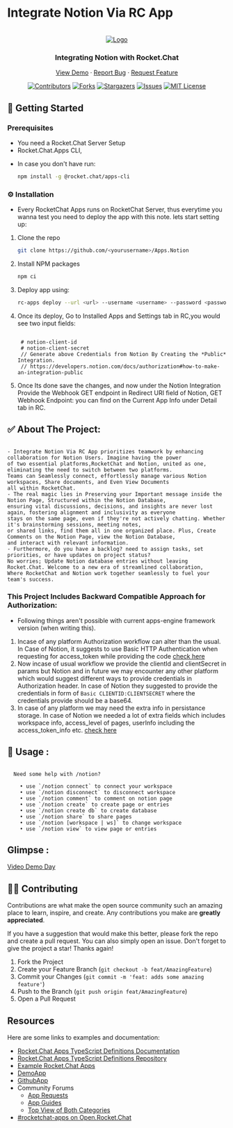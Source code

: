 # Integrate Notion Via RC App

<!-- PROJECT LOGO -->
<br />
<div align="center">
  <a href="https://github.com/RocketChat/Apps.Notion">
    <img src="https://github.com/RocketChat/Apps.Notion/assets/65061890/3923c50d-015b-4974-9ab8-098208030091" alt="Logo">
  </a>

  <h3 align="center">Integrating Notion with Rocket.Chat</h3>

  <p align="center">
    <a href="https://github.com/RocketChat/Apps.Notion">View Demo</a>
    ·
    <a href="https://github.com/RocketChat/Apps.Notion/issues">Report Bug</a>
    ·
    <a href="https://github.com/RocketChat/Apps.Notion/issues">Request Feature</a>
  </p>
</div>

<div align="center">

[![Contributors][contributors-shield]][contributors-url]
[![Forks][forks-shield]][forks-url]
[![Stargazers][stars-shield]][stars-url]
[![Issues][issues-shield]][issues-url]
[![MIT License][license-shield]][license-url]

</div>

## 📜 Getting Started

### Prerequisites

-   You need a Rocket.Chat Server Setup
-   Rocket.Chat.Apps CLI,

*   In case you don't have run:
    ```sh
    npm install -g @rocket.chat/apps-cli
    ```

### ⚙️ Installation

-   Every RocketChat Apps runs on RocketChat Server, thus everytime you wanna test you need to deploy the app with this note. lets start setting up:

1. Clone the repo
    ```sh
    git clone https://github.com/<yourusername>/Apps.Notion
    ```
2. Install NPM packages
    ```sh
    npm ci
    ```
3. Deploy app using:

    ```sh
    rc-apps deploy --url <url> --username <username> --password <password>
    ```

4. Once its deploy, Go to Installed Apps and Settings tab in RC,you would see two input fields:

    ```

     # notion-client-id
     # notion-client-secret
     // Generate above Credentials from Notion By Creating the *Public* Integration.
     // https://developers.notion.com/docs/authorization#how-to-make-an-integration-public

    ```

5. Once Its done save the changes, and now under the Notion Integration Provide the Webhook GET endpoint in Redirect URI field of Notion, GET Webhook Endpoint: you can find on the Current App Info under Detail tab in RC.

<!-- ABOUT THE PROJECT -->

## ✅ About The Project:

```

- Integrate Notion Via RC App prioritizes teamwork by enhancing collaboration for Notion Users. Imagine having the power
of two essential platforms,RocketChat and Notion, united as one, eliminating the need to switch between two platforms.
Teams can Seamlessly connect, effortlessly manage various Notion workspaces, Share documents, and Even View Documents
all within RocketChat.
- The real magic lies in Preserving your Important message inside the Notion Page, Structured within the Notion Database,
ensuring vital discussions, decisions, and insights are never lost again, fostering alignment and inclusivity as everyone
stays on the same page, even if they're not actively chatting. Whether it's brainstorming sessions, meeting notes,
or shared links, find them all in one organized place. Plus, Create Comments on the Notion Page, view the Notion Database,
and interact with relevant information.
- Furthermore, do you have a backlog? need to assign tasks, set priorities, or have updates on project status?
No worries; Update Notion database entries without leaving Rocket.Chat. Welcome to a new era of streamlined collaboration,
Where RocketChat and Notion work together seamlessly to fuel your team's success.

```

### This Project Includes Backward Compatible Approach for Authorization:

-   Following things aren't possible with current apps-engine framework version (when writing this).

1.  Incase of any platform Authorization workflow can alter than the usual. In Case of Notion, it suggests to use Basic HTTP Authentication when requesting for access_token while providing the code [check here](https://developers.notion.com/docs/authorization#step-3-the-integration-sends-the-code-in-a-post-request-to-the-notion-api)
2.  Now incase of usual workflow we provide the clientId and clientSecret in params but Notion and in future we may encounter any other platform which would suggest different ways to provide credentials in Authorization header. In case of Notion they suggested to provide the credentials in form of `Basic CLIENTID:CLIENTSECRET` where the credentials provide should be a base64.
3.  In case of any platform we may need the extra info in persistance storage. In case of Notion we needed a lot of extra fields which includes workspace info, access_level of pages, userInfo including the access_token_info etc. [check here](https://developers.notion.com/docs/authorization#step-4-notion-responds-with-an-access_token-and-some-additional-information)

## :rocket: Usage :

```

  Need some help with /notion?

    • use `/notion connect` to connect your workspace
    • use `/notion disconnect` to disconnect workspace
    • use `/notion comment` to comment on notion page
    • use `/notion create` to create page or entries
    • use `/notion create db` to create database
    • use `/notion share` to share pages
    • use `/notion [workspace | ws]` to change workspace
    • use `/notion view` to view page or entries

```

## Glimpse :

[Video Demo Day](https://www.youtube.com/watch?v=G1fZBqy5jp8)

<!-- CONTRIBUTING -->

## 🧑‍💻 Contributing

Contributions are what make the open source community such an amazing place to learn, inspire, and create. Any contributions you make are **greatly appreciated**.

If you have a suggestion that would make this better, please fork the repo and create a pull request. You can also simply open an issue.
Don't forget to give the project a star! Thanks again!

1. Fork the Project
2. Create your Feature Branch (`git checkout -b feat/AmazingFeature`)
3. Commit your Changes (`git commit -m 'feat: adds some amazing feature'`)
4. Push to the Branch (`git push origin feat/AmazingFeature`)
5. Open a Pull Request

##  Resources

Here are some links to examples and documentation:

-   [Rocket.Chat Apps TypeScript Definitions Documentation](https://rocketchat.github.io/Rocket.Chat.Apps-engine/)
-   [Rocket.Chat Apps TypeScript Definitions Repository](https://github.com/RocketChat/Rocket.Chat.Apps-engine)
-   [Example Rocket.Chat Apps](https://github.com/graywolf336/RocketChatApps)
-   [DemoApp](https://github.com/RocketChat/Rocket.Chat.Demo.App)
-   [GithubApp](https://github.com/RocketChat/Apps.Github22)
-   Community Forums
    -   [App Requests](https://forums.rocket.chat/c/rocket-chat-apps/requests)
    -   [App Guides](https://forums.rocket.chat/c/rocket-chat-apps/guides)
    -   [Top View of Both Categories](https://forums.rocket.chat/c/rocket-chat-apps)
-   [#rocketchat-apps on Open.Rocket.Chat](https://open.rocket.chat/channel/rocketchat-apps)

<!-- MARKDOWN LINKS & IMAGES -->
<!-- https://www.markdownguide.org/basic-syntax/#reference-style-links -->

[contributors-shield]: https://img.shields.io/github/contributors/RocketChat/Apps.Notion?style=for-the-badge
[contributors-url]: https://github.com/RocketChat/Apps.Notion/graphs/contributors
[forks-shield]: https://img.shields.io/github/forks/RocketChat/Apps.Notion?style=for-the-badge
[forks-url]: https://github.com/RocketChat/Apps.Notion/network/members
[stars-shield]: https://img.shields.io/github/stars/RocketChat/Apps.Notion?style=for-the-badge
[stars-url]: https://github.com/RocketChat/Apps.Notion/stargazers
[issues-shield]: https://img.shields.io/github/issues/RocketChat/Apps.Notion?style=for-the-badge
[issues-url]: https://github.com/RocketChat/Apps.Notion/issues
[license-shield]: https://img.shields.io/github/license/RocketChat/Apps.Notion?style=for-the-badge
[license-url]: https://github.com/RocketChat/Apps.Notion/blob/master/LICENSE.txt
